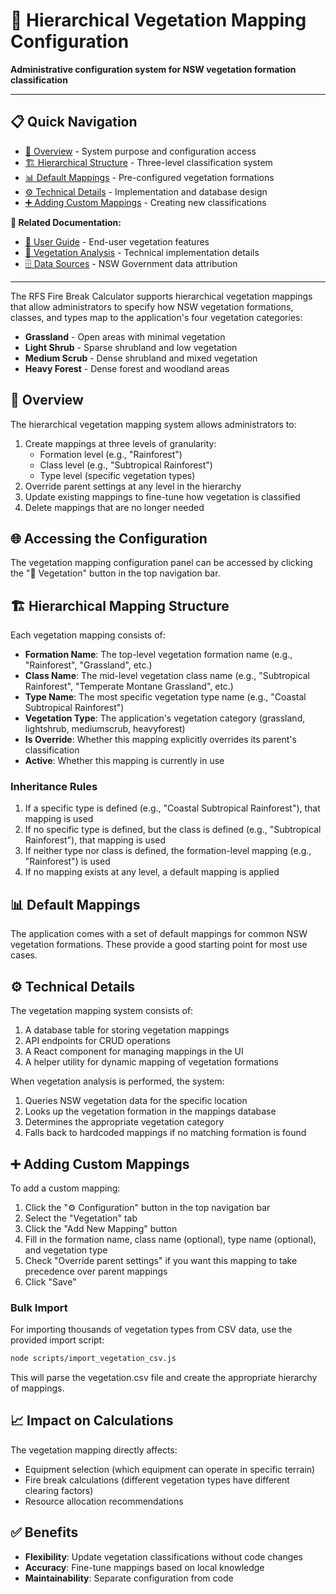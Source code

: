 # 🌱 Hierarchical Vegetation Mapping Configuration

**Administrative configuration system for NSW vegetation formation classification**

---

## 📋 Quick Navigation
- [🎯 Overview](#-overview) - System purpose and configuration access
- [🏗️ Hierarchical Structure](#-hierarchical-mapping-structure) - Three-level classification system
- [📊 Default Mappings](#-default-mappings) - Pre-configured vegetation formations
- [⚙️ Technical Details](#-technical-details) - Implementation and database design
- [➕ Adding Custom Mappings](#-adding-custom-mappings) - Creating new classifications

**🔗 Related Documentation:**
- [📖 User Guide](../webapp/Documentation/USER_GUIDE.md) - End-user vegetation features
- [🌿 Vegetation Analysis](../webapp/Documentation/VEGETATION_ANALYSIS.md) - Technical implementation details
- [🗄️ Data Sources](DATA_SOURCES.md) - NSW Government data attribution

---

The RFS Fire Break Calculator supports hierarchical vegetation mappings that allow administrators to specify how NSW vegetation formations, classes, and types map to the application's four vegetation categories:

- **Grassland** - Open areas with minimal vegetation
- **Light Shrub** - Sparse shrubland and low vegetation  
- **Medium Scrub** - Dense shrubland and mixed vegetation
- **Heavy Forest** - Dense forest and woodland areas

## 🎯 Overview

The hierarchical vegetation mapping system allows administrators to:

1. Create mappings at three levels of granularity:
   - Formation level (e.g., "Rainforest")
   - Class level (e.g., "Subtropical Rainforest")
   - Type level (specific vegetation types)
2. Override parent settings at any level in the hierarchy
3. Update existing mappings to fine-tune how vegetation is classified
4. Delete mappings that are no longer needed

## 🌐 Accessing the Configuration

The vegetation mapping configuration panel can be accessed by clicking the "🌱 Vegetation" button in the top navigation bar.

## 🏗️ Hierarchical Mapping Structure

Each vegetation mapping consists of:

- **Formation Name**: The top-level vegetation formation name (e.g., "Rainforest", "Grassland", etc.)
- **Class Name**: The mid-level vegetation class name (e.g., "Subtropical Rainforest", "Temperate Montane Grassland", etc.)
- **Type Name**: The most specific vegetation type name (e.g., "Coastal Subtropical Rainforest")
- **Vegetation Type**: The application's vegetation category (grassland, lightshrub, mediumscrub, heavyforest)
- **Is Override**: Whether this mapping explicitly overrides its parent's classification
- **Active**: Whether this mapping is currently in use

### Inheritance Rules

1. If a specific type is defined (e.g., "Coastal Subtropical Rainforest"), that mapping is used
2. If no specific type is defined, but the class is defined (e.g., "Subtropical Rainforest"), that mapping is used
3. If neither type nor class is defined, the formation-level mapping (e.g., "Rainforest") is used
4. If no mapping exists at any level, a default mapping is applied

## 📊 Default Mappings

The application comes with a set of default mappings for common NSW vegetation formations. These provide a good starting point for most use cases.

## ⚙️ Technical Details

The vegetation mapping system consists of:

1. A database table for storing vegetation mappings
2. API endpoints for CRUD operations
3. A React component for managing mappings in the UI
4. A helper utility for dynamic mapping of vegetation formations

When vegetation analysis is performed, the system:

1. Queries NSW vegetation data for the specific location
2. Looks up the vegetation formation in the mappings database
3. Determines the appropriate vegetation category
4. Falls back to hardcoded mappings if no matching formation is found

## ➕ Adding Custom Mappings

To add a custom mapping:

1. Click the "⚙️ Configuration" button in the top navigation bar
2. Select the "Vegetation" tab
3. Click the "Add New Mapping" button
4. Fill in the formation name, class name (optional), type name (optional), and vegetation type
5. Check "Override parent settings" if you want this mapping to take precedence over parent mappings
6. Click "Save"

### Bulk Import

For importing thousands of vegetation types from CSV data, use the provided import script:

```bash
node scripts/import_vegetation_csv.js
```

This will parse the vegetation.csv file and create the appropriate hierarchy of mappings.

## 📈 Impact on Calculations

The vegetation mapping directly affects:

- Equipment selection (which equipment can operate in specific terrain)
- Fire break calculations (different vegetation types have different clearing factors)
- Resource allocation recommendations

## ✅ Benefits

- **Flexibility**: Update vegetation classifications without code changes
- **Accuracy**: Fine-tune mappings based on local knowledge
- **Maintainability**: Separate configuration from code
